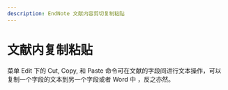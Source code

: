 ```yaml
---
description: EndNote 文献内容剪切复制粘贴
---
```


# 文献内复制粘贴

菜单 Edit 下的 Cut, Copy, 和 Paste 命令可在文献的字段间进行文本操作，可以复制一个字段的文本到另一个字段或者 Word 中 ，反之亦然。


